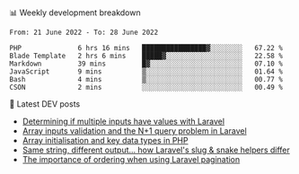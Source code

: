 📊 Weekly development breakdown
<!--START_SECTION:waka-->

```text
From: 21 June 2022 - To: 28 June 2022

PHP              6 hrs 16 mins   ████████████████▓░░░░░░░░   67.22 %
Blade Template   2 hrs 6 mins    █████▓░░░░░░░░░░░░░░░░░░░   22.58 %
Markdown         39 mins         █▓░░░░░░░░░░░░░░░░░░░░░░░   07.10 %
JavaScript       9 mins          ▒░░░░░░░░░░░░░░░░░░░░░░░░   01.64 %
Bash             4 mins          ▒░░░░░░░░░░░░░░░░░░░░░░░░   00.77 %
CSON             2 mins          ░░░░░░░░░░░░░░░░░░░░░░░░░   00.49 %
```

<!--END_SECTION:waka-->

📕 Latest DEV posts
<!-- BLOG-POST-LIST:START -->
- [Determining if multiple inputs have values with Laravel](https://dev.to/michaelvickersuk/determining-if-multiple-inputs-have-values-with-laravel-km6)
- [Array inputs validation and the N+1 query problem in Laravel](https://dev.to/michaelvickersuk/array-inputs-validation-and-the-n1-query-problem-in-laravel-2agb)
- [Array initialisation and key data types in PHP](https://dev.to/michaelvickersuk/array-initialisation-and-key-data-types-in-php-1e5b)
- [Same string, different output... how Laravel&#39;s slug &amp; snake helpers differ](https://dev.to/michaelvickersuk/same-string-different-output-how-laravels-slug-snake-helpers-differ-1ccj)
- [The importance of ordering when using Laravel pagination](https://dev.to/michaelvickersuk/the-importance-of-ordering-when-using-laravel-pagination-1e37)
<!-- BLOG-POST-LIST:END -->
